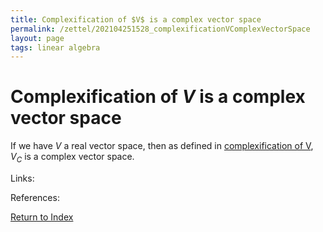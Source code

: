 ```yaml
---
title: Complexification of $V$ is a complex vector space
permalink: /zettel/202104251528_complexificationVComplexVectorSpace
layout: page
tags: linear algebra
---
```

# Complexification of $V$ is a complex vector space

If we have $V$ a real vector space, then as defined in [complexification of V](202104251520_complexificationOfV), $V_C$ is a 
complex vector space.

Links: 

References: 

[Return to Index](index)